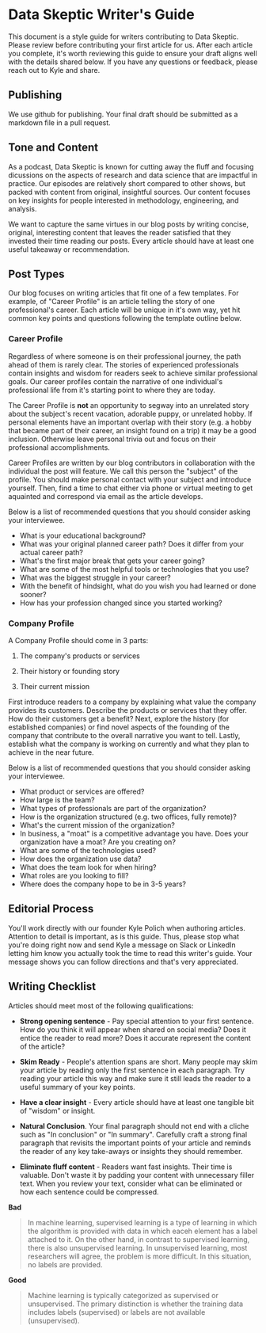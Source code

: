 # Data Skeptic Writer's Guide

This document is a style guide for writers contributing to Data Skeptic.  Please review before contributing your first article for us.  After each article you complete, it's worth reviewing this guide to ensure your draft aligns well with the details shared below.  If you have any questions or feedback, please reach out to Kyle and share.

## Publishing

We use github for publishing.  Your final draft should be submitted as a markdown file in a pull request.

## Tone and Content

As a podcast, Data Skeptic is known for cutting away the fluff and focusing dicussions on the aspects of research and data science that are impactful in practice.  Our episodes are relatively short compared to other shows, but packed with content from original, insightful sources.  Our content focuses on key insights for people interested in methodology, engineering, and analysis.

We want to capture the same virtues in our blog posts by writing concise, original, interesting content that leaves the reader satisfied that they invested their time reading our posts.  Every article should have at least one useful takeaway or recommendation.

## Post Types

Our blog focuses on writing articles that fit one of a few templates.  For example, of "Career Profile" is an article telling the story of one professional's career.  Each article will be unique in it's own way, yet hit common key points and questions following the template outline below.

### Career Profile

Regardless of where someone is on their professional journey, the path ahead of them is rarely clear.  The stories of experienced professionals contain insights and wisdom for readers seek to achieve similar professional goals.  Our career profiles contain the narrative of one individual's professional life from it's starting point to where they are today.

The Career Profile is **not** an opportunity to segway into an unrelated story about the subject's recent vacation, adorable puppy, or unrelated hobby.  If personal elements have an important overlap with their story (e.g. a hobby that became part of their career, an insight found on a trip) it may be a good inclusion.  Otherwise leave personal trivia out and focus on their professional accomplishments.

Career Profiles are written by our blog contributors in collaboration with the individual the post will feature.  We call this person the "subject" of the profile.  You should make personal contact with your subject and introduce yourself.  Then, find a time to chat either via phone or virtual meeting to get aquainted and correspond via email as the article develops.

Below is a list of recommended questions that you should consider asking your interviewee.

* What is your educational background?
* What was your original planned career path?  Does it differ from your actual career path?
* What's the first major break that gets your career going?
* What are some of the most helpful tools or technologies that you use?
* What was the biggest struggle in your career?
* With the benefit of hindsight, what do you wish you had learned or done sooner?
* How has your profession changed since you started working?

### Company Profile

A Company Profile should come in 3 parts:

1) The company's products or services

2) Their history or founding story

3) Their current mission

First introduce readers to a company by explaining what value the company provides its customers.  Describe the products or services that they offer.  How do their customers get a benefit?  Next, explore the history (for established companies) or find novel aspects of the founding of the company that contribute to the overall narrative you want to tell.  Lastly, establish what the company is working on currently and what they plan to achieve in the near future.

Below is a list of recommended questions that you should consider asking your interviewee.

* What product or services are offered?
* How large is the team?
* What types of professionals are part of the organization?
* How is the organization structured (e.g. two offices, fully remote)?
* What's the current mission of the organization?
* In business, a "moat" is a competitive advantage you have.  Does your organization have a moat?  Are you creating on?
* What are some of the technologies used?
* How does the organization use data?
* What does the team look for when hiring?
* What roles are you looking to fill?
* Where does the company hope to be in 3-5 years?


## Editorial Process

You'll work directly with our founder Kyle Polich when authoring articles.  Attention to detail is important, as is this guide.  Thus, please stop what you're doing right now and send Kyle a message on Slack or LinkedIn letting him know you actually took the time to read this writer's guide.  Your message shows you can follow directions and that's very appreciated.

## Writing Checklist

Articles should meet most of the following qualifications:

* **Strong opening sentence** - Pay special attention to your first sentence.  How do you think it will appear when shared on social media?  Does it entice the reader to read more?  Does it accurate represent the content of the article?

* **Skim Ready** - People's attention spans are short.  Many people may skim your article by reading only the first sentence in each paragraph.  Try reading your article this way and make sure it still leads the reader to a useful summary of your key points.

* **Have a clear insight** - Every article should have at least one tangible bit of "wisdom" or insight.

* **Natural Conclusion**.  Your final paragraph should not end with a cliche such as "In conclusion" or "In summary".  Carefully craft a strong final paragraph that revisits the important points of your article and reminds the reader of any key take-aways or insights they should remember.

* **Eliminate fluff content** - Readers want fast insights.  Their time is valuable.  Don't waste it by padding your content with unnecessary filler text.  When you review your text, consider what can be eliminated or how each sentence could be compressed.

**Bad**

> In machine learning, supervised learning is a type of learning in which the algorithm is provided with data in which eaceh element has a label attached to it.  On the other hand, in contrast to supervised learning, there is also unsupervised learning.  In unsupervised learning, most researchers will agree, the problem is more difficult.  In this situation, no labels are provided.

**Good**

> Machine learning is typically categorized as supervised or unsupervised.  The primary distinction is whether the training data includes labels (supervised) or labels are not available (unsupervised).
